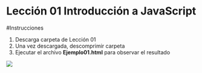 # Lección 01 Introducción a JavaScript

#Instrucciones
<ol>
  <li>Descarga carpeta de Lección 01</li>
  <li>Una vez descargada, descomprimir carpeta</li>
  <li>Ejecutar el archivo <b>Ejemplo01.html</b> para observar el resultado</li>

</ol>

<img src="https://user-images.githubusercontent.com/8560750/154545033-e699f725-6578-4661-825e-6dadab2d6bde.png">
